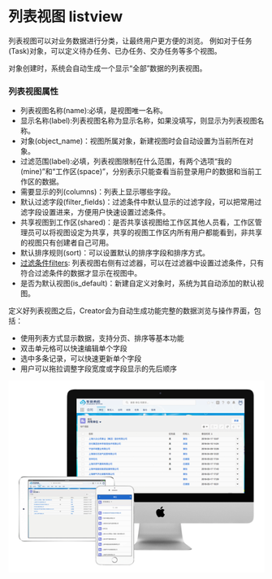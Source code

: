 列表视图 listview
===

列表视图可以对业务数据进行分类，让最终用户更方便的浏览。 例如对于任务(Task)对象，可以定义待办任务、已办任务、交办任务等多个视图。

对象创建时，系统会自动生成一个显示“全部”数据的列表视图。

### 列表视图属性
- 列表视图名称(name):必填，是视图唯一名称。
- 显示名称(label):列表视图名称为显示名称，如果没填写，则显示为列表视图名称。
- 对象(object_name)：视图所属对象，新建视图时会自动设置为当前所在对象。
- 过滤范围(label):必填，列表视图限制在什么范围，有两个选项“我的(mine)”和“工作区(space)”，分别表示只能查看当前登录用户的数据和当前工作区的数据。
- 需要显示的列(columns)：列表上显示哪些字段。
- 默认过滤字段(filter_fields)：过滤条件中默认显示的过滤字段，可以把常用过滤字段设置进来，方便用户快速设置过滤条件。
- 共享视图到工作区(shared)：是否共享该视图给工作区其他人员看，工作区管理员可以将视图设定为共享，共享的视图工作区内所有用户都能看到，非共享的视图只有创建者自己可用。
- 默认排序规则(sort)：可以设置默认的排序字段和排序方式。
- [过滤条件filters](object_filter.md): 列表视图右侧有过滤器，可以在过滤器中设置过滤条件，只有符合过滤条件的数据才显示在视图中。
- 是否为默认视图(is_default)：新建自定义对象时，系统为其自动添加的默认视图。

定义好列表视图之后，Creator会为自动生成功能完整的数据浏览与操作界面，包括：
- 使用列表方式显示数据，支持分页、排序等基本功能
- 双击单元格可以快速编辑单个字段
- 选中多条记录，可以快速更新单个字段
- 用户可以拖拉调整字段宽度或字段显示的先后顺序

![电脑、手机界面展示](images/mac_ipad_iphone_list.png)
